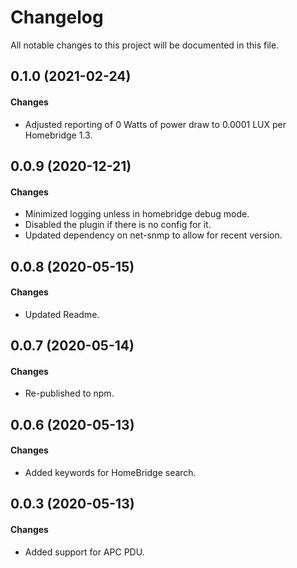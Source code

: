 # Changelog

All notable changes to this project will be documented in this file.

## 0.1.0 (2021-02-24)

#### Changes

- Adjusted reporting of 0 Watts of power draw to 0.0001 LUX per Homebridge 1.3.

## 0.0.9 (2020-12-21)

#### Changes

- Minimized logging unless in homebridge debug mode.
- Disabled the plugin if there is no config for it.
- Updated dependency on net-snmp to allow for recent version.

## 0.0.8 (2020-05-15)

#### Changes

- Updated Readme.

## 0.0.7 (2020-05-14)

#### Changes

- Re-published to npm.

## 0.0.6 (2020-05-13)

#### Changes

- Added keywords for HomeBridge search.

## 0.0.3 (2020-05-13)

#### Changes

- Added support for APC PDU.

